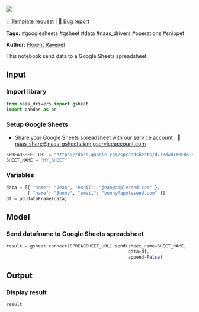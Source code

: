 <a href="https://app.naas.ai/user-redirect/naas/downloader?url=https://raw.githubusercontent.com/jupyter-naas/awesome-notebooks/master/Google%20Sheets/Google_Sheets_Send_data.ipynb" target="_parent"><img src="https://naasai-public.s3.eu-west-3.amazonaws.com/open_in_naas.svg"/></a><br><br><a href="https://github.com/jupyter-naas/awesome-notebooks/issues/new?assignees=&labels=&template=template-request.md&title=Tool+-+Action+of+the+notebook+">💡 Template request</a> | <a href="https://github.com/jupyter-naas/awesome-notebooks/issues/new?assignees=&labels=&template=bug_report.md&title=Google+Sheets+-+Send+data:+Error+short+description">🚨 Bug report</a>

**Tags:** #googlesheets #gsheet #data #naas_drivers #operations #snippet

**Author:** [Florent Ravenel](https://www.linkedin.com/in/florent-ravenel/)

This notebook send data to a Google Sheets spreadsheet.

## Input

### Import library


```python
from naas_drivers import gsheet
import pandas as pd
```

### Setup Google Sheets
- Share your Google Sheets spreadsheet with our service account : 🔗 naas-share@naas-gsheets.iam.gserviceaccount.com


```python
SPREADSHEET_URL = "https://docs.google.com/spreadsheets/d/1RdwdYXDFDSFSFxxxxxxxx/edit#gid=XXXXXXXX33"
SHEET_NAME = "MY_SHEET"
```

### Variables


```python
data = [{ "name": "Jean", "email": "jean@appleseed.com" },
        { "name": "Bunny", "email": "bunny@appleseed.com" }]
df = pd.DataFrame(data)
```

## Model

### Send dataframe to Google Sheets spreadsheet


```python
result = gsheet.connect(SPREADSHEET_URL).send(sheet_name=SHEET_NAME,
                                              data=df,
                                              append=False)
```

## Output

### Display result


```python
result
```

